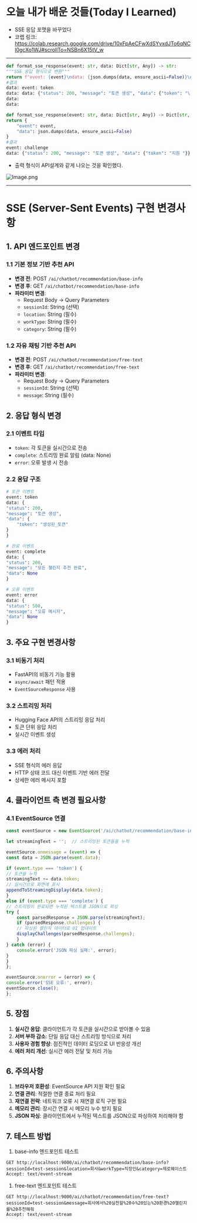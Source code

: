 # 오늘 내가 배운 것들(Today I Learned)

- SSE 응답 포맷을 바꾸었다
- 코랩 링크: https://colab.research.google.com/drive/10xFpAeCFwXdSYvxdJTo6qNCl0gcXo1WJ#scrollTo=NSBn6X15tV_w

---

```python
def format_sse_response(event: str, data: Dict[str, Any]) -> str:
"""SSE 응답 형식으로 변환"""
return f"event: {event}\ndata: {json.dumps(data, ensure_ascii=False)}\n\n"
#결과
data: event: token
data: data: {"status": 200, "message": "토큰 생성", "data": {"token": "\"다음 "}}
data: 
data:
```

```python
def format_sse_response(event: str, data: Dict[str, Any]) -> Dict[str, Any]:
return {
    "event": event,
    "data": json.dumps(data, ensure_ascii=False)
}
#결과
event: challenge
data: {"status": 200, "message": "토큰 생성", "data": {"token": "지원 "}}
```

-  출력 형식이 API설계와 같게 나오는 것을 확인했다.

![Image.png](https://res.craft.do/user/full/641ffdb9-6693-37da-6dbd-e78e1756c2de/doc/3c17d71c-25ef-2249-36c5-6ac2c9747d25/E5EE2D69-C07C-4C2D-BAEC-1163390BE32E_2/cASN87xd5gkLC8URuP85RdNhsxx2LKPONODxddRZ1Akz/Image.png)

---

# SSE (Server-Sent Events) 구현 변경사항

## 1. API 엔드포인트 변경

### 1.1 기본 정보 기반 추천 API

- **변경 전**: POST `/ai/chatbot/recommendation/base-info`
- **변경 후**: GET `/ai/chatbot/recommendation/base-info`
- **파라미터 변경**:
    - Request Body → Query Parameters
    - `sessionId`: String (선택)
    - `location`: String (필수)
    - `workType`: String (필수)
    - `category`: String (필수)

### 1.2 자유 채팅 기반 추천 API

- **변경 전**: POST `/ai/chatbot/recommendation/free-text`
- **변경 후**: GET `/ai/chatbot/recommendation/free-text`
- **파라미터 변경**:
    - Request Body → Query Parameters
    - `sessionId`: String (선택)
    - `message`: String (필수)

## 2. 응답 형식 변경

### 2.1 이벤트 타입

- `token`: 각 토큰을 실시간으로 전송
- `complete`: 스트리밍 완료 알림 (data: None)
- `error`: 오류 발생 시 전송

### 2.2 응답 구조

```python
# 토큰 이벤트
event: token
data: {
"status": 200,
"message": "토큰 생성",
"data": {
    "token": "생성된_토큰"
}
}

# 완료 이벤트
event: complete
data: {
"status": 200,
"message": "모든 챌린지 추천 완료",
"data": None
}

# 오류 이벤트
event: error
data: {
"status": 500,
"message": "오류 메시지",
"data": None
}
```

## 3. 주요 구현 변경사항

### 3.1 비동기 처리

- FastAPI의 비동기 기능 활용
- `async/await` 패턴 적용
- `EventSourceResponse` 사용

### 3.2 스트리밍 처리

- Hugging Face API의 스트리밍 응답 처리
- 토큰 단위 응답 처리
- 실시간 이벤트 생성

### 3.3 에러 처리

- SSE 형식의 에러 응답
- HTTP 상태 코드 대신 이벤트 기반 에러 전달
- 상세한 에러 메시지 포함

## 4. 클라이언트 측 변경 필요사항

### 4.1 EventSource 연결

```javascript
const eventSource = new EventSource('/ai/chatbot/recommendation/base-info?sessionId=test&location=회사&workType=직장인&category=제로웨이스트');

let streamingText = '';  // 스트리밍된 토큰들을 누적

eventSource.onmessage = (event) => {
const data = JSON.parse(event.data);

if (event.type === 'token') {
// 토큰을 누적
streamingText += data.token;
// 실시간으로 화면에 표시
appendToStreamingDisplay(data.token);
} 
else if (event.type === 'complete') {
// 스트리밍이 완료되면 누적된 텍스트를 JSON으로 파싱
try {
    const parsedResponse = JSON.parse(streamingText);
    if (parsedResponse.challenges) {
    // 파싱된 챌린지 데이터로 UI 업데이트
    displayChallenges(parsedResponse.challenges);
    }
} catch (error) {
    console.error('JSON 파싱 실패:', error);
}
}
};

eventSource.onerror = (error) => {
console.error('SSE 오류:', error);
eventSource.close();
};
```

## 5. 장점

1. **실시간 응답**: 클라이언트가 각 토큰을 실시간으로 받아볼 수 있음
2. **서버 부하 감소**: 단일 응답 대신 스트리밍 방식으로 처리
3. **사용자 경험 향상**: 점진적인 데이터 로딩으로 UI 반응성 개선
4. **에러 처리 개선**: 실시간 에러 전달 및 처리 가능

## 6. 주의사항

1. **브라우저 호환성**: EventSource API 지원 확인 필요
2. **연결 관리**: 적절한 연결 종료 처리 필요
3. **재연결 전략**: 네트워크 오류 시 재연결 로직 구현 필요
4. **메모리 관리**: 장시간 연결 시 메모리 누수 방지 필요
5. **JSON 파싱**: 클라이언트에서 누적된 텍스트를 JSON으로 파싱하여 처리해야 함

## 7. 테스트 방법

1. base-info 엔드포인트 테스트

```other
GET http://localhost:9000/ai/chatbot/recommendation/base-info?sessionId=test-session&location=회사&workType=직장인&category=제로웨이스트
Accept: text/event-stream
```

1. free-text 엔드포인트 테스트

```other
GET http://localhost:9000/ai/chatbot/recommendation/free-text?sessionId=test-session&message=회사에서%20실천할%20수%20있는%20환경%20챌린지를%20추천해줘
Accept: text/event-stream
```